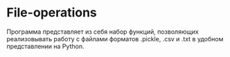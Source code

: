 # File-operations
Программа представляет из себя набор функций, позволяющих реализовывать работу с файлами форматов .pickle, .csv и .txt в удобном представлении на Python.
